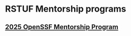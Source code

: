 # RSTUF Mentorship programs


## [2025 OpenSSF Mentorship Program](2025-openssf-mentorship-program.md)
